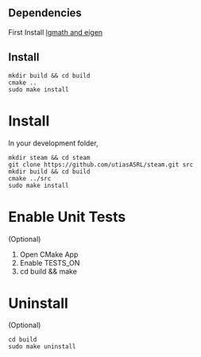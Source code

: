 Dependencies
------------

First Install [lgmath and eigen](https://github.com/utiasASRL/lgmath)

Install
-------
```
mkdir build && cd build
cmake ..
sudo make install
```



# Install
In your development folder,
```
mkdir steam && cd steam
git clone https://github.com/utiasASRL/steam.git src
mkdir build && cd build
cmake ../src
sudo make install
```

# Enable Unit Tests 
(Optional)

1. Open CMake App
1. Enable TESTS_ON
1. cd build && make

# Uninstall
(Optional)

```
cd build
sudo make uninstall
```
